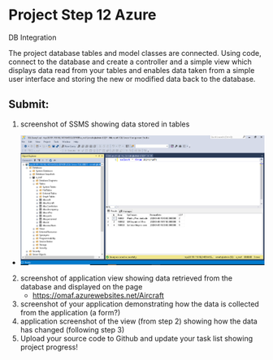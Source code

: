# Project Step 12 Azure
DB Integration

The project database tables and model classes are connected. Using code, connect to the database and create a controller and a simple view which displays data read from your tables and enables data taken from a simple user interface and storing the new or modified data back to the database.

## Submit:

1. screenshot of SSMS showing data stored in tables
  * ![img](https://github.com/gowebUSA/MSSA-Project/blob/master/ProjectSteps/ProjectStep12/images/1%20Screenshot%20of%20SSMS%20showing%20data.png?raw=true)
2. screenshot of application view showing data retrieved from the database and displayed on the page
   * https://omaf.azurewebsites.net/Aircraft
3. screenshot of your application demonstrating how the data is collected from the application (a form?)
4. application screenshot of the view (from step 2) showing how the data has changed (following step 3)
5. Upload your source code to Github and update your task list showing project progress!
